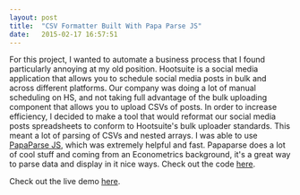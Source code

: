 ```yaml
---
layout: post
title:  "CSV Formatter Built With Papa Parse JS"
date:   2015-02-17 16:57:51
---
```


For this project, I wanted to automate a business process that I found particularly annoying at my old position. Hootsuite is a social media application that allows you to schedule social media posts in bulk and across different platforms. Our company was doing a lot of manual scheduling on HS, and not taking full advantage of the bulk uploading component that allows you to upload CSVs of posts. In order to increase efficiency, I decided to make a tool that would reformat our social media posts spreadsheets to conform to Hootsuite's bulk uploader standards. This meant a lot of parsing of CSVs and nested arrays. I was able to use <a href="http://papaparse.com">PapaParse JS</a>, which was extremely helpful and fast. Papaparse does a lot of cool stuff and coming from an Econometrics background, it's a great way to parse data and display in it nice ways. Check out the code <a href="https://github.com/ijadams/hsformatter">here</a>.

Check out the live demo <a href="http://previewchanges.com/~iadams/twitter.html">here</a>.
